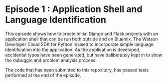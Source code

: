 # Episode 1 : Application Shell and Language Identification
This episode shows how to create initial Django and Flask projects with an application shell that can
be run both outside and on Bluemix. The Watson Developer Cloud SDK for Python is used to incorporate simple
language identification into the application. As the application is developed, accidental typos have been 
generated, but have deliberately kept in to show the dubuggin and problem analysis process. 

The code that has been submitted to this repository, has passed tests performed at the end of the episode.   
